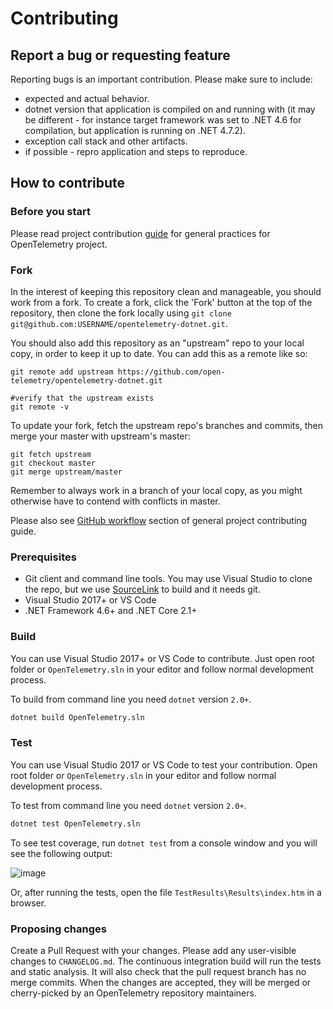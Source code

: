 # Contributing

## Report a bug or requesting feature

Reporting bugs is an important contribution. Please make sure to include:

- expected and actual behavior.
- dotnet version that application is compiled on and running with (it may be
  different - for instance target framework was set to .NET 4.6 for
  compilation, but application is running on .NET 4.7.2).
- exception call stack and other artifacts.
- if possible - repro application and steps to reproduce.

## How to contribute

### Before you start

Please read project contribution
[guide](https://github.com/open-telemetry/community/blob/master/CONTRIBUTING.md)
for general practices for OpenTelemetry project.

### Fork

In the interest of keeping this repository clean and manageable, you should work from a fork. To create a fork, click the 'Fork' button at the top of the repository, then clone the fork locally using `git clone git@github.com:USERNAME/opentelemetry-dotnet.git`.

You should also add this repository as an "upstream" repo to your local copy, in order to keep it up to date. You can add this as a remote like so:
```
git remote add upstream https://github.com/open-telemetry/opentelemetry-dotnet.git

#verify that the upstream exists
git remote -v
```

To update your fork, fetch the upstream repo's branches and commits, then merge your master with upstream's master:
```
git fetch upstream
git checkout master
git merge upstream/master
```

Remember to always work in a branch of your local copy, as you might otherwise have to contend with conflicts in master.

Please also see [GitHub workflow](https://github.com/open-telemetry/community/blob/master/CONTRIBUTING.md#github-workflow) section of general project contributing guide.

### Prerequisites

* Git client and command line tools. You may use Visual Studio to clone the repo, but we use [SourceLink](https://github.com/dotnet/sourcelink) to build and it needs git.
* Visual Studio 2017+ or VS Code
* .NET Framework 4.6+ and .NET Core 2.1+

### Build

You can use Visual Studio 2017+ or VS Code to contribute. Just open root folder
or `OpenTelemetry.sln` in your editor and follow normal development process.

To build from command line you need `dotnet` version `2.0+`.

``` sh
dotnet build OpenTelemetry.sln
```

### Test

You can use Visual Studio 2017 or VS Code to test your contribution. Open root
folder or `OpenTelemetry.sln` in your editor and follow normal development
process.

To test from command line you need `dotnet` version `2.0+`.

``` sh
dotnet test OpenTelemetry.sln
```

To see test coverage, run `dotnet test` from a console window and you will see the following output:

![image](https://user-images.githubusercontent.com/20248180/59361025-1e1e7980-8d29-11e9-8449-548caf0d7823.png)

Or, after running the tests, open the file `TestResults\Results\index.htm` in a browser.

### Proposing changes

Create a Pull Request with your changes. Please add any user-visible changes to
`CHANGELOG.md`. The continuous integration build will run the tests and static
analysis. It will also check that the pull request branch has no merge commits.
When the changes are accepted, they will be merged or cherry-picked by an
OpenTelemetry repository maintainers.
